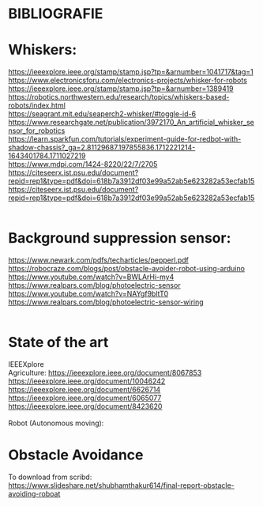 # BIBLIOGRAFIE
# Whiskers:<br>
https://ieeexplore.ieee.org/stamp/stamp.jsp?tp=&arnumber=1041717&tag=1<br>
https://www.electronicsforu.com/electronics-projects/whisker-for-robots<br>
https://ieeexplore.ieee.org/stamp/stamp.jsp?tp=&arnumber=1389419<br>
https://robotics.northwestern.edu/research/topics/whiskers-based-robots/index.html<br>
https://seagrant.mit.edu/seaperch2-whisker/#toggle-id-6<br>
https://www.researchgate.net/publication/3972170_An_artificial_whisker_sensor_for_robotics<br>
https://learn.sparkfun.com/tutorials/experiment-guide-for-redbot-with-shadow-chassis?_ga=2.81129687.197855836.1712221214-1643401784.1711027219<br>
https://www.mdpi.com/1424-8220/22/7/2705<br>
https://citeseerx.ist.psu.edu/document?repid=rep1&type=pdf&doi=618b7a3912df03e99a52ab5e623282a53ecfab15<br>
https://citeseerx.ist.psu.edu/document?repid=rep1&type=pdf&doi=618b7a3912df03e99a52ab5e623282a53ecfab15<br>
<br>
# Background suppression sensor:<br>
https://www.newark.com/pdfs/techarticles/pepperl.pdf<br>
https://robocraze.com/blogs/post/obstacle-avoider-robot-using-arduino<br>
https://www.youtube.com/watch?v=BWLArHi-my4<br>
https://www.realpars.com/blog/photoelectric-sensor<br>
https://www.youtube.com/watch?v=NAYgf9bltT0<br>
https://www.realpars.com/blog/photoelectric-sensor-wiring<br>
<br>
# State of the art
IEEEXplore<br>
Agriculture:
https://ieeexplore.ieee.org/document/8067853<br>
https://ieeexplore.ieee.org/document/10046242<br>
https://ieeexplore.ieee.org/document/6626714<br>
https://ieeexplore.ieee.org/document/6065077<br>
https://ieeexplore.ieee.org/document/8423620<br>
<br>
Robot (Autonomous moving):<br>



# Obstacle Avoidance
To download from scribd:<br>
https://www.slideshare.net/shubhamthakur614/final-report-obstacle-avoiding-roboat<br>
